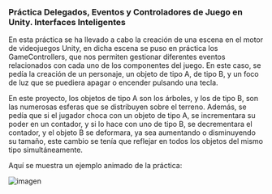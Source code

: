 
### Práctica Delegados, Eventos y Controladores de Juego en Unity. Interfaces Inteligentes


En esta práctica se ha llevado a cabo la creación de una escena en el motor de videojuegos Unity, en dicha escena se puso en práctica los GameControllers, que nos permiten gestionar diferentes eventos relacionados con cada uno de los componentes del juego. En este caso, se pedía la creación de un personaje, un objeto de tipo A, de tipo B, y un foco de luz que se puediera apagar o encender pulsando una tecla.

En este proyecto, los objetos de tipo A son los árboles, y los de tipo B, son las numerosas esferas que se distribuyen sobre el terreno. Además, se pedía que si el jugador choca con un objeto de tipo A, se incrementara su poder en un contador, y si lo hace con uno de tipo B, se decrementara el contador, y el objeto B se deformara, ya sea aumentando o disminuyendo su tamaño, este cambio se tenía que reflejar en todos los objetos del mismo tipo simultáneamente.

Aquí se muestra un ejemplo animado de la práctica:

![imagen](./img/GIF_Animado.gif)


